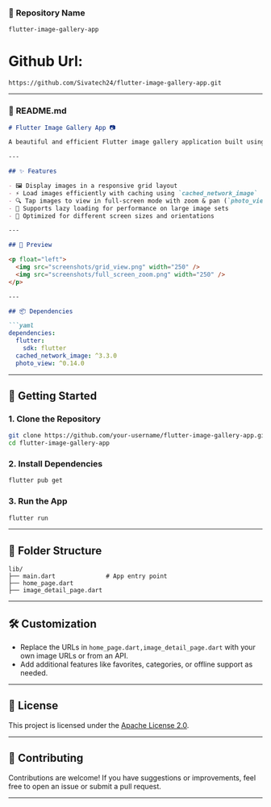 ### 📁 **Repository Name**

```
flutter-image-gallery-app
```
# Github Url: 
```
https://github.com/Sivatech24/flutter-image-gallery-app.git
```

---

### 📄 **README.md**

````markdown
# Flutter Image Gallery App 📷

A beautiful and efficient Flutter image gallery application built using `GridView`, `cached_network_image`, and `photo_view`. This app supports full-screen image viewing, lazy loading, and pinch-to-zoom functionality — perfect for mobile devices.

---

## ✨ Features

- 🖼️ Display images in a responsive grid layout
- ⚡ Load images efficiently with caching using `cached_network_image`
- 🔍 Tap images to view in full-screen mode with zoom & pan (`photo_view`)
- 🔄 Supports lazy loading for performance on large image sets
- 📱 Optimized for different screen sizes and orientations

---

## 📸 Preview

<p float="left">
  <img src="screenshots/grid_view.png" width="250" />
  <img src="screenshots/full_screen_zoom.png" width="250" />
</p>

---

## 📦 Dependencies

```yaml
dependencies:
  flutter:
    sdk: flutter
  cached_network_image: ^3.3.0
  photo_view: ^0.14.0
````

---

## 🚀 Getting Started

### 1. Clone the Repository

```bash
git clone https://github.com/your-username/flutter-image-gallery-app.git
cd flutter-image-gallery-app
```

### 2. Install Dependencies

```bash
flutter pub get
```

### 3. Run the App

```bash
flutter run
```

---

## 🧱 Folder Structure

```
lib/
├── main.dart              # App entry point
├── home_page.dart
├── image_detail_page.dart
```

---

## 🛠️ Customization

* Replace the URLs in `home_page.dart,image_detail_page.dart` with your own image URLs or from an API.
* Add additional features like favorites, categories, or offline support as needed.

---

## 📃 License

This project is licensed under the [Apache License 2.0]([https://github.com/Sivatech24/flutter-image-gallery-app/blob/2594c2453d6e5d0b4c1d1572dea3429264ca0116/LICENSE.txt]).

---

## 🙌 Contributing

Contributions are welcome! If you have suggestions or improvements, feel free to open an issue or submit a pull request.

---
